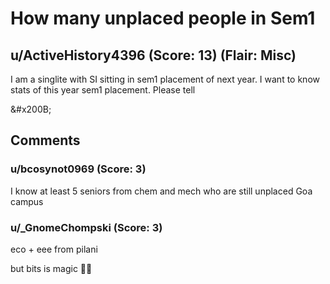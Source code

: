 # How many unplaced people in Sem1
## u/ActiveHistory4396 (Score: 13) (Flair: Misc)
I am a singlite with SI sitting in sem1 placement of next year. I want to know stats of this year sem1 placement. Please tell

&amp;#x200B;


## Comments

### u/bcosynot0969 (Score: 3)
I know at least 5 seniors from chem and mech who are still unplaced
Goa campus


### u/_GnomeChompski (Score: 3)
eco + eee from pilani

but bits is magic 😶‍🌫️




